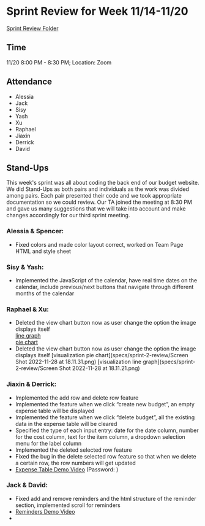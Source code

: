 # Sprint Review for Week 11/14-11/20
[Sprint Review Folder](/specs/sprint-2-review)

## Time
11/20 8:00 PM - 8:30 PM; Location: Zoom

## Attendance 
- Alessia
- Jack
- Sisy
- Yash
- Xu
- Raphael
- Jiaxin
- Derrick
- David

## Stand-Ups
This week's sprint was all about coding the back end of our budget website. We did Stand-Ups as both pairs and individuals as the work was divided among pairs. Each pair presented their code and we took appropriate documentation so we could review. Our TA joined the meeting at 8:30 PM and gave us many suggestions that we will take into account and make changes accordingly for our third sprint meeting.

### Alessia & Spencer:
- Fixed colors and made color layout correct, worked on Team Page HTML and style sheet

### Sisy & Yash:
- Implemented the JavaScript of the calendar, have real time dates on the calendar, include previous/next buttons that navigate through different months of the calendar

### Raphael & Xu:
- Deleted the view chart button now as user change the option the image displays itself   
[line graph](/specs/sprint-2-review/lineGraph.png)   
[pie chart](/specs/sprint-2-review/pieChart.png)
- Deleted the view chart button now as user change the option the image displays itself
[visualization pie chart](specs/sprint-2-review/Screen Shot 2022-11-28 at 18.11.31.png)
[visualization line graph](specs/sprint-2-review/Screen Shot 2022-11-28 at 18.11.21.png)

### Jiaxin & Derrick:
- Implemented the add row and delete row feature
- Implemented the feature when we click “create new budget”, an empty expense table will be displayed
- Implemented the feature when we click “delete budget”, all the existing data in the expense table will be cleared
- Specified the type of each input entry: date for the date column, number for the cost column, text for the item column, a dropdown selection menu for the label column
- Implemented the deleted selected row feature
- Fixed the bug in the delete selected row feature so that when we delete a certain row, the row numbers will get updated
- [Expense Table Demo Video](https://ucsd.zoom.us/rec/share/DCGwaTLRrUGxJwGFAfEzapobQ8C-g-QjRziu-EKHGQEf_s0hRswmYmKESeZ2MafG.PlrYnOzVH75ITa3r?startTime=1669077082000) (Password: )

### Jack & David: 
- Fixed add and remove reminders and the html structure of the reminder section, implemented scroll for reminders
- [Reminders Demo Video](https://www.youtube.com/watch?v=MSxD4KMRCbg)
-

